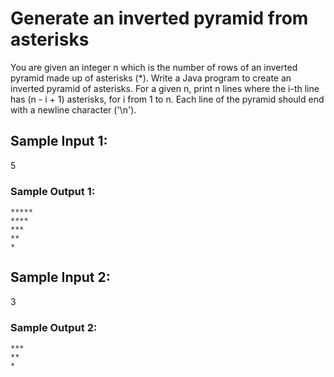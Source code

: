 # Generate an inverted pyramid from asterisks

You are given an integer n which is the number of rows of an inverted pyramid made up of asterisks (*). Write a Java program to create an inverted pyramid of asterisks. For a given n, print n lines where the i-th line has (n - i + 1) asterisks, for i from 1 to n. Each line of the pyramid should end with a newline character ('\n').

## Sample Input 1:

5

### Sample Output 1:

```
*****
****
***
**
*
```

## Sample Input 2:

3

### Sample Output 2:

```
***
**
*
```